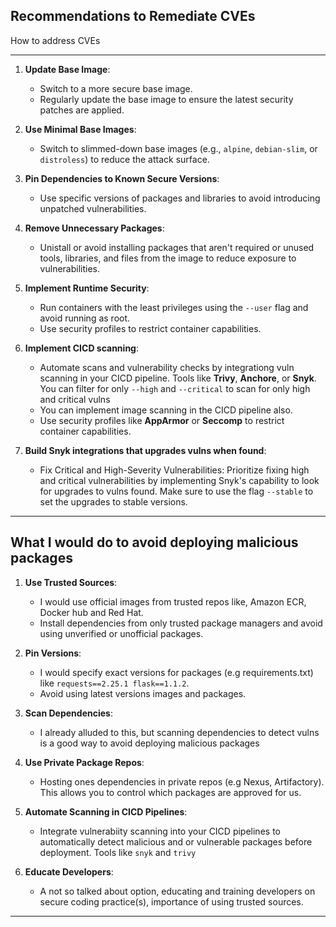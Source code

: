 ## Recommendations to Remediate CVEs
How to address CVEs

---

1. **Update Base Image**:
   - Switch to a more secure base image.
   - Regularly update the base image to ensure the latest security patches are applied.

2. **Use Minimal Base Images**:
   - Switch to slimmed-down base images (e.g., `alpine`, `debian-slim`, or `distroless`) to reduce the attack surface.

3. **Pin Dependencies to Known Secure Versions**:
   - Use specific versions of packages and libraries to avoid introducing unpatched vulnerabilities.

4. **Remove Unnecessary Packages**:
   - Unistall or avoid installing packages that aren't required or unused tools, libraries, and files from the image to reduce exposure to vulnerabilities.


5. **Implement Runtime Security**:
   - Run containers with the least privileges using the `--user` flag and avoid running as root.
   - Use security profiles to restrict container capabilities.

6. **Implement CICD scanning**:
   - Automate scans and vulnerability checks by integrationg vuln scanning in your CICD pipeline. Tools like **Trivy**, **Anchore**, or **Snyk**. You can filter for only `--high` and `--critical` to scan for only high and critical vulns
   - You can implement image scanning in the CICD pipeline also.
   - Use security profiles like **AppArmor** or **Seccomp** to restrict container capabilities.

7. **Build Snyk integrations that upgrades vulns when found**:
    - Fix Critical and High-Severity Vulnerabilities: Prioritize fixing high and critical vulnerabilities by implementing Snyk's capability to look for upgrades to vulns found. Make sure to use the flag `--stable` to set the upgrades to stable versions.
   

---

## What I would do to avoid deploying malicious packages


1. **Use Trusted Sources**:
    - I would use official images from trusted repos like, Amazon ECR, Docker hub and Red Hat.
    - Install dependencies from only trusted package managers and avoid using unverified or unofficial packages.

2. **Pin Versions**:
    - I would specify exact versions for packages (e.g requirements.txt) like `requests==2.25.1 flask==1.1.2`.
    - Avoid using latest versions images and packages.

3. **Scan Dependencies**:
    - I already alluded to this, but scanning dependencies to detect vulns is a good way to avoid deploying malicious packages

4. **Use Private Package Repos**:
    - Hosting ones dependencies in private repos (e.g Nexus, Artifactory). This allows you to control which packages are approved for us.

5. **Automate Scanning in CICD Pipelines**:
    - Integrate vulnerabiity scanning into your CICD pipelines to automatically detect malicious and or vulnerable packages before deployment. Tools like `snyk` and `trivy`

6. **Educate Developers**:
    - A not so talked about option, educating and training developers on secure coding practice(s), importance of using trusted sources. 

---